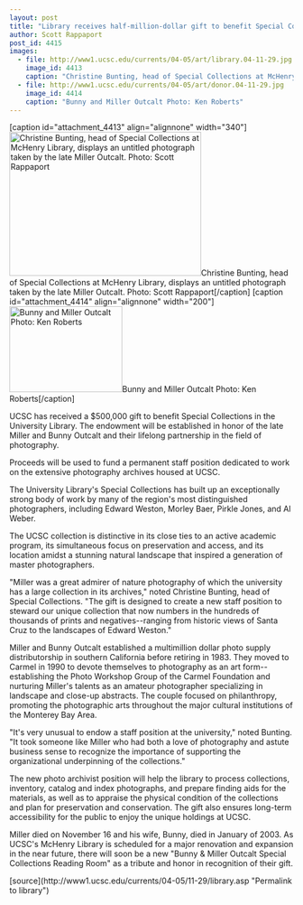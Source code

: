 ```yaml
---
layout: post
title: "Library receives half-million-dollar gift to benefit Special Collections photo archives"
author: Scott Rappaport
post_id: 4415
images:
  - file: http://www1.ucsc.edu/currents/04-05/art/library.04-11-29.jpg
    image_id: 4413
    caption: "Christine Bunting, head of Special Collections at McHenry Library, displays an untitled photograph taken by the late Miller Outcalt. Photo: Scott Rappaport"
  - file: http://www1.ucsc.edu/currents/04-05/art/donor.04-11-29.jpg
    image_id: 4414
    caption: "Bunny and Miller Outcalt Photo: Ken Roberts"
---
```


[caption id="attachment_4413" align="alignnone" width="340"]<a href="http://localhost/mysite/wp-content/uploads/2004/11/library.04-11-29.jpg"><img class="size-full wp-image-4413" src="http://localhost/mysite/wp-content/uploads/2004/11/library.04-11-29.jpg" alt="Christine Bunting, head of Special Collections at McHenry Library, displays an untitled photograph taken by the late Miller Outcalt. Photo: Scott Rappaport" width="340" height="255" /></a>Christine Bunting, head of Special Collections at McHenry Library, displays an untitled photograph taken by the late Miller Outcalt. Photo: Scott Rappaport[/caption]
[caption id="attachment_4414" align="alignnone" width="200"]<a href="http://localhost/mysite/wp-content/uploads/2004/11/donor.04-11-29.jpg"><img class="size-full wp-image-4414" src="http://localhost/mysite/wp-content/uploads/2004/11/donor.04-11-29.jpg" alt="Bunny and Miller Outcalt Photo: Ken Roberts" width="200" height="152" /></a>Bunny and Miller Outcalt Photo: Ken Roberts[/caption]
<a name="content" id="content"></a>
<p>
  UCSC has received a $500,000 gift to benefit Special Collections in the University Library. The endowment will be established in honor of the late Miller and Bunny Outcalt and their lifelong partnership in the field of photography.
</p>
<p>
  Proceeds will be used to fund a permanent staff position dedicated to work on the extensive photography archives housed at UCSC.
</p>
<p>
  The University Library's Special Collections has built up an exceptionally strong body of work by many of the region's most distinguished photographers, including Edward Weston, Morley Baer, Pirkle Jones, and Al Weber.
</p>
<p>
  The UCSC collection is distinctive in its close ties to an active academic program, its simultaneous focus on preservation and access, and its location amidst a stunning natural landscape that inspired a generation of master photographers.
</p>
<p>
  "Miller was a great admirer of nature photography of which the university has a large collection in its archives," noted Christine Bunting, head of Special Collections. "The gift is designed to create a new staff position to steward our unique collection that now numbers in the hundreds of thousands of prints and negatives--ranging from historic views of Santa Cruz to the landscapes of Edward Weston."
</p>
<p>
  Miller and Bunny Outcalt established a multimillion dollar photo supply distributorship in southern California before retiring in 1983. They moved to Carmel in 1990 to devote themselves to photography as an art form--establishing the Photo Workshop Group of the Carmel Foundation and nurturing Miller's talents as an amateur photographer specializing in landscape and close-up abstracts. The couple focused on philanthropy, promoting the photographic arts throughout the major cultural institutions of the Monterey Bay Area.
</p>
<p>
  "It's very unusual to endow a staff position at the university," noted Bunting. "It took someone like Miller who had both a love of photography and astute business sense to recognize the importance of supporting the organizational underpinning of the collections."
</p>
<p>
  The new photo archivist position will help the library to process collections, inventory, catalog and index photographs, and prepare finding aids for the materials, as well as to appraise the physical condition of the collections and plan for preservation and conservation. The gift also ensures long-term accessibility for the public to enjoy the unique holdings at UCSC.
</p>
<p>
  Miller died on November 16 and his wife, Bunny, died in January of 2003. As UCSC's McHenry Library is scheduled for a major renovation and expansion in the near future, there will soon be a new "Bunny &amp; Miller Outcalt Special Collections Reading Room" as a tribute and honor in recognition of their gift.
</p>
[source](http://www1.ucsc.edu/currents/04-05/11-29/library.asp "Permalink to library")
